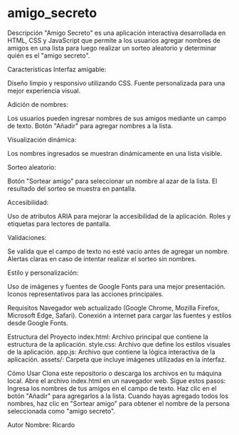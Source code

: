 # amigo_secreto

Descripción
"Amigo Secreto" es una aplicación interactiva desarrollada en HTML, CSS y JavaScript que permite a los usuarios agregar nombres de amigos en una lista para luego realizar un sorteo aleatorio y determinar quién es el "amigo secreto".

Características
Interfaz amigable:

Diseño limpio y responsivo utilizando CSS.
Fuente personalizada para una mejor experiencia visual.

Adición de nombres:

Los usuarios pueden ingresar nombres de sus amigos mediante un campo de texto.
Botón "Añadir" para agregar nombres a la lista.

Visualización dinámica:

Los nombres ingresados se muestran dinámicamente en una lista visible.

Sorteo aleatorio:

Botón "Sortear amigo" para seleccionar un nombre al azar de la lista.
El resultado del sorteo se muestra en pantalla.

Accesibilidad:

Uso de atributos ARIA para mejorar la accesibilidad de la aplicación.
Roles y etiquetas para lectores de pantalla.

Validaciones:

Se valida que el campo de texto no esté vacío antes de agregar un nombre.
Alertas claras en caso de intentar realizar el sorteo sin nombres.

Estilo y personalización:

Uso de imágenes y fuentes de Google Fonts para una mejor presentación.
Iconos representativos para las acciones principales.

Requisitos
Navegador web actualizado (Google Chrome, Mozilla Firefox, Microsoft Edge, Safari).
Conexión a internet para cargar las fuentes y estilos desde Google Fonts.

Estructura del Proyecto
index.html: Archivo principal que contiene la estructura de la aplicación.
style.css: Archivo que define los estilos visuales de la aplicación.
app.js: Archivo que contiene la lógica interactiva de la aplicación.
assets/: Carpeta que incluye imágenes utilizadas en la interfaz.

Cómo Usar
Clona este repositorio o descarga los archivos en tu máquina local.
Abre el archivo index.html en un navegador web.
Sigue estos pasos:
Ingresa los nombres de tus amigos en el campo de texto.
Haz clic en el botón "Añadir" para agregarlos a la lista.
Cuando hayas agregado todos los nombres, haz clic en "Sortear amigo" para obtener el nombre de la persona seleccionada como "amigo secreto".

Autor
Nombre: Ricardo